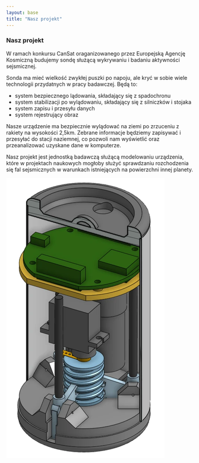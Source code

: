 ```yaml
---
layout: base
title: "Nasz projekt"
---
```


<article>
    <section>
        <h1>Nasz projekt</h1>
        <p>
W ramach konkursu CanSat oraganizowanego przez Europejską Agencję Kosmiczną budujemy sondę służącą wykrywaniu i badaniu aktywności sejsmicznej.
        </p>
        <p>
Sonda ma mieć wielkość zwykłej puszki po napoju, ale kryć w sobie wiele technologii przydatnych w pracy badawczej. Będą to:
<ul>
  <li>system bezpiecznego lądowania, składający się z spadochronu</li>
  <li>system stabilizacji po wylądowaniu, składający się z silniczków i stojaka</li>
  <li>system zapisu i przesyłu danych</li>
  <li>system rejestrujący obraz</li>
</ul>
        </p>
        <p>
Nasze urządzenie ma bezpiecznie wylądować na ziemi po zrzuceniu z rakiety na wysokości 2,5km. Zebrane informacje będziemy zapisywać i przesyłać do stacji naziemnej, co pozwoli nam wyświetlić oraz przeanalizować uzyskane dane w komputerze.
        </p>
        <p>
Nasz projekt jest jednostką badawczą służącą modelowaniu urządzenia, które w projektach naukowych mogłoby służyć sprawdzaniu rozchodzenia się fal sejsmicznych w warunkach istniejących na powierzchni innej planety.
        </p>
    </section>
</article>
<aside>
    <section class="image-container">
        <a href="/assets/media/projekt-render-1.webp"><img src="/assets/media/projekt-render-1.webp" alt="Render komputerowy wstępnego projektu sondy."></a>
    </section>
</aside>
